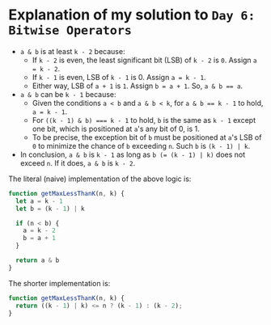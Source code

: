 # Explanation of my solution to `Day 6: Bitwise Operators`

* `a & b` is at least `k - 2` because:
  * If `k - 2` is even, the least significant bit (LSB) of `k - 2` is `0`. Assign `a = k - 2`.
  * If `k - 1` is even, LSB of `k - 1` is 0. Assign `a = k - 1`.
  * Either way, LSB of `a + 1` is `1`. Assign `b = a + 1`. So, `a & b == a`.
* `a & b` can be `k - 1` because:
  * Given the conditions `a < b` and `a & b < k`, for `a & b == k - 1` to hold, `a = k - 1`.
  * For `((k - 1) & b) === k - 1` to hold, `b` is the same as `k - 1` except one bit, which is positioned at `a`'s any bit of 0, is 1.
  * To be precise, the exception bit of `b` must be positioned at `a`'s LSB of `0` to minimize the chance of `b` exceeding `n`. Such `b` is `(k - 1) | k`.
* In conclusion, `a & b` is `k - 1` as long as `b (= (k - 1) | k)` does not exceed `n`. If it does, `a & b` is `k - 2`.

The literal (naive) implementation of the above logic is:
```js
function getMaxLessThanK(n, k) {
  let a = k - 1
  let b = (k - 1) | k

  if (n < b) {
    a = k - 2
    b = a + 1
  }

  return a & b
}
```

The shorter implementation is:
```js
function getMaxLessThanK(n, k) {
  return ((k - 1) | k) <= n ? (k - 1) : (k - 2);
}
```
